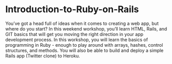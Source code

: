 Introduction-to-Ruby-on-Rails
=============================

You’ve got a head full of ideas when it comes to creating a web app, but where do you start? In this weekend workshop, you’ll learn HTML, Rails, and GIT basics that will get you moving the right direction in your app development process. In this workshop, you will learn the basics of programming in Ruby - enough to play around with arrays, hashes, control structures, and methods. You will also be able to build and deploy a simple Rails app (Twitter clone) to Heroku.
